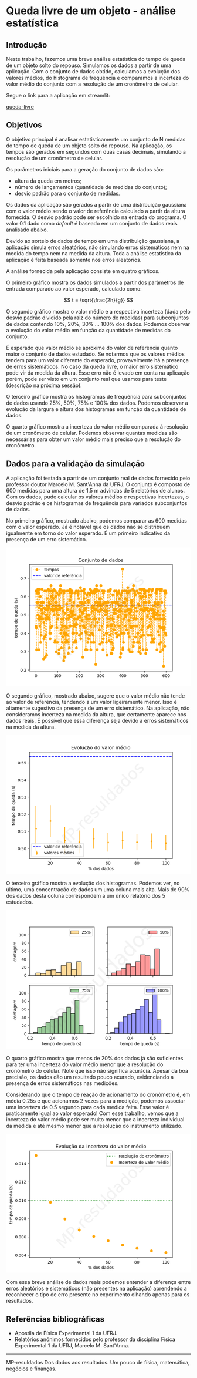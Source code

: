 # Queda livre de um objeto - análise estatística


## Introdução

Neste trabalho, fazemos uma breve análise estatística do tempo de queda de um objeto solto do repouso. Simulamos os dados a partir de uma aplicação. Com o conjunto de dados obtido, calculamos a evolução dos valores médios, do histograma de frequência e comparamos a incerteza do valor médio do conjunto com a resolução de um cronômetro de celular.

Segue o link para a aplicação em streamlit:

[queda-livre](https://queda-livre.streamlit.app/)

## Objetivos

O objetivo principal é analisar estatisticamente um conjunto de N medidas do tempo de queda de um objeto solto do repouso. Na aplicação, os tempos são gerados em segundos com duas casas decimais, simulando a resolução de um cronômetro de celular.

Os parâmetros iniciais para a geração do conjunto de dados são:

- altura da queda em metros;
- número de lançamentos (quantidade de medidas do conjunto);
- desvio padrão para o conjunto de medidas.

Os dados da aplicação são gerados a partir de uma distribuição gaussiana com o valor médio sendo o valor de referência calculado a partir da altura fornecida. O desvio padrão pode ser escolhido na entrada do programa. O valor 0.1 dado como *default* é baseado em um conjunto de dados reais analisado abaixo. 

Devido ao sorteio de dados de tempo em uma distribuição gaussiana, a aplicação simula erros aleatórios, não simulando erros sistemáticos nem na medida do tempo nem na medida da altura. Toda a análise estatística da aplicação é feita baseada somente nos erros aleatórios.

A análise fornecida pela aplicação consiste em quatro gráficos.

O primeiro gráfico mostra os dados simulados a partir dos parâmetros de entrada comparado ao valor esperado, calculado como:

$$ t = \sqrt{\frac{2h}{g}} $$

O segundo gráfico mostra o valor médio e a respectiva incerteza (dada pelo desvio padrão dividido pela raiz do número de medidas) para subconjuntos de dados contendo 10%, 20%, 30% ... 100% dos dados. Podemos observar a evolução do valor médio em função da quantidade de medidas do conjunto.

É esperado que valor médio se aproxime do valor de referência quanto maior o conjunto de dados estudado. Se notarmos que os valores médios tendem para um valor diferente do esperado, provavelmente há a presença de erros sistemáticos. No caso da queda livre, o maior erro sistemático pode vir da medida da altura. Esse erro não é levado em conta na aplicação porém, pode ser visto em um conjunto real que usamos para teste (descrição na próxima sessão).

O terceiro gráfico mostra os histogramas de frequência para subconjuntos de dados usando 25%, 50%, 75% e 100% dos dados. Podemos observar a evolução da largura e altura dos histogramas em função da quantidade de dados.

O quarto gráfico mostra a incerteza do valor médio comparada à resolução de um cronômetro de celular. Podemos observar quantas medidas são necessárias para obter um valor médio mais preciso que a resolução do cronômetro.


## Dados para a validação da simulação

A aplicação foi testada a partir de um conjunto real de dados fornecido pelo professor doutor Marcelo M. Sant'Anna da UFRJ. O conjunto é composto de 600 medidas para uma altura de 1.5 m advindas de 5 relatórios de alunos. Com os dados, pude calcular os valores médios e respectivas incertezas, o desvio padrão e os histogramas de frequência para variados subconjuntos de dados. 

No primeiro gráfico, mostrado abaixo, podemos comparar as 600 medidas com o valor esperado. Já é notável que os dados não se distribuem igualmente em torno do valor esperado. É um primeiro indicativo da presença de um erro sistemático.

![gráfico dos dados comparado ao valor esperado](dados.png)

O segundo gráfico, mostrado abaixo, sugere que o valor médio não tende ao valor de referência, tendendo a um valor ligeiramente menor. Isso é altamente sugestivo da presença de um erro sistemático. Na aplicação, não consideramos incerteza na medida da altura, que certamente aparece nos dados reais. É possível que essa diferença seja devido a erros sistemáticos na medida da altura.

![gráfico da evolução do valor médio em função da quantidade de medidas do conjunto](medias.png)

O terceiro gráfico mostra a evolução dos histogramas. Podemos ver, no último, uma concentração de dados um uma coluna mais alta. Mais de 90% dos dados desta coluna correspondem a um único relatório dos 5 estudados.

![histogramas de frequência para 4 frações da quantidade total dos dados](hist.png)

O quarto gráfico mostra que menos de 20% dos dados já são suficientes para ter uma incerteza do valor médio menor que a resolução do cronômetro do celular. Note que isso não significa acurácia. Apesar da boa precisão, os dados dão um resultado pouco acurado, evidenciando a presença de erros sistemáticos nas medições.

Considerando que o tempo de reação de acionamento do cronômetro é, em média 0.25s e que acionamos 2 vezes para a medição, podemos associar uma incerteza de 0.5 segundo para cada medida feita. Esse valor é praticamente igual ao valor esperado! Com esse trabalho, vemos que a incerteza do valor médio pode ser muito menor que a incerteza individual da medida e até mesmo menor que a resolução do instrumento utilizado. 

![gráfico comparando a resolução do cronômetro com a incerteza dos valores méddo para várias frações do conjunto de dados](desvio.png)

Com essa breve análise de dados reais podemos entender a diferença entre erros aleatórios e sistemáticos (não presentes na aplicação) aprendendo a reconhecer o tipo de erro presente no experimento olhando apenas para os resultados.


## Referências bibliográficas

- Apostila de Física Experimental 1 da UFRJ.
- Relatórios anônimos fornecidos pelo professor da disciplina Física Experimental 1 da UFRJ, Marcelo M. Sant'Anna.

-----------------------------------------------------------------------------
MP-resuldados
Dos dados aos resultados. Um pouco de física, matemática, negócios e finanças.
